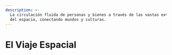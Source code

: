 ```yaml
---
description: >-
  La circulación fluida de personas y bienes a través de las vastas extensiones
  del espacio, conectando mundos y culturas.
---
```


# El Viaje Espacial

